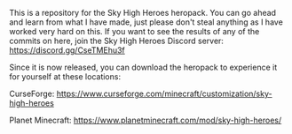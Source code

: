 This is a repository for the Sky High Heroes heropack. You can go ahead and learn from what I have made, just please don't steal anything as I have worked very hard on this. If you want to see the results of any of the commits on here, join the Sky High Heroes Discord server: https://discord.gg/CseTMEhu3f

Since it is now released, you can download the heropack to experience it for yourself at these locations:

CurseForge: https://www.curseforge.com/minecraft/customization/sky-high-heroes

Planet Minecraft: https://www.planetminecraft.com/mod/sky-high-heroes/